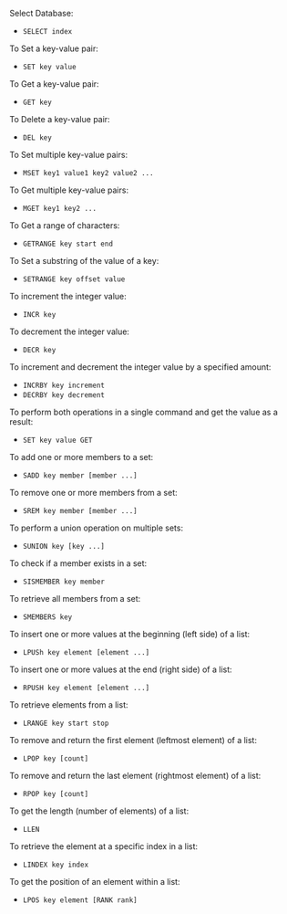 Select Database:
- `SELECT index`

To Set a key-value pair:
- `SET key value`

To Get a key-value pair:
- `GET key`

To Delete a key-value pair:
- `DEL key`

To Set multiple key-value pairs:
- `MSET key1 value1 key2 value2 ...`

To Get multiple key-value pairs:
- `MGET key1 key2 ...`

To Get a range of characters:
- `GETRANGE key start end`

To Set a substring of the value of a key:
- `SETRANGE key offset value`

To increment the integer value:
- `INCR key`

To decrement the integer value:
- `DECR key`

To increment and decrement the integer value by a specified amount:
- `INCRBY key increment`
- `DECRBY key decrement`

To perform both operations in a single command and get the value as a result:
- `SET key value GET`

To add one or more members to a set:
- `SADD key member [member ...]`

To remove one or more members from a set:
- `SREM key member [member ...]`

To perform a union operation on multiple sets:
- `SUNION key [key ...]`

To check if a member exists in a set:
- `SISMEMBER key member`

To retrieve all members from a set:
- `SMEMBERS key`

To insert one or more values at the beginning (left side) of a list:
- `LPUSh key element [element ...]`

To insert one or more values at the end (right side) of a list:
- `RPUSH key element [element ...]`

To retrieve elements from a list:
- `LRANGE key start stop`

To remove and return the first element (leftmost element) of a list:
- `LPOP key [count]`

To remove and return the last element (rightmost element) of a list:
- `RPOP key [count]`

To get the length (number of elements) of a list:
- `LLEN`

To retrieve the element at a specific index in a list:
- `LINDEX key index`

To get the position of an element within a list:
- `LPOS key element [RANK rank]`


